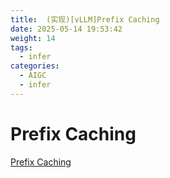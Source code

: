 ```yaml
---
title:  (实现)[vLLM]Prefix Caching
date: 2025-05-14 19:53:42
weight: 14
tags:
  - infer
categories: 
  - AIGC
  - infer 
---
```


<p></p>
<!-- more -->

# Prefix Caching

[Prefix Caching](https://candied-skunk-1ca.notion.site/vLLM-Prefix-Caching-209bfe21108480daa475c5434cd4cde1?source=copy_link)
